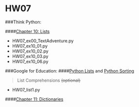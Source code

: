 # HW07

###Think Python:

####[Chapter 10: Lists][ch10]
+ HW07_ex00_TextAdventure.py
+ HW07_ex10_01.py
+ HW07_ex10_02.py
+ HW07_ex10_03.py
+ HW07_ex10_06.py

###Google for Education:
####[Python Lists][plists] and [Python Sorting][sorting]
> List Comprehensions ~~(optional)~~
+ HW07_list1.py

####[Chapter 11: Dictionaries][ch11]

<!-- Links -->

[ch10]: http://www.greenteapress.com/thinkpython/html/thinkpython011.html
[ch11]: http://www.greenteapress.com/thinkpython/html/thinkpython012.html
[plists]: https://developers.google.com/edu/python/lists
[sorting]: https://developers.google.com/edu/python/sorting